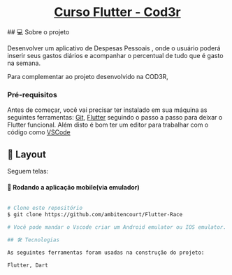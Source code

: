 <h1 align="center">
      <a href="#" alt="Cod3r"> Curso Flutter - Cod3r </a>
</h1>
## 💻 Sobre o projeto

Desenvolver um aplicativo de Despesas Pessoais , onde o usuário poderá inserir seus gastos diários e acompanhar o percentual de tudo que é gasto na semana.

Para complementar ao projeto desenvolvido na COD3R, 
<!-- adicionei elementos para evitar Overflow, e deixei a Profile Page(botão de sair) semelhante ao input de dados. -->

### Pré-requisitos

Antes de começar, você vai precisar ter instalado em sua máquina as seguintes ferramentas:
[Git](https://git-scm.com), [Flutter](https://flutter.dev/) seguindo o passo a passo para deixar o Flutter funcional.
Além disto é bom ter um editor para trabalhar com o código como [VSCode](https://code.visualstudio.com/)

## 🎨 Layout

Seguem telas:

#### 🧭 Rodando a aplicação mobile(via emulador)

```bash

# Clone este repositório
$ git clone https://github.com/ambitencourt/Flutter-Race

# Você pode mandar o Vscode criar um Android emulator ou IOS emulator.

## 🛠 Tecnologias

As seguintes ferramentas foram usadas na construção do projeto:

Flutter, Dart
